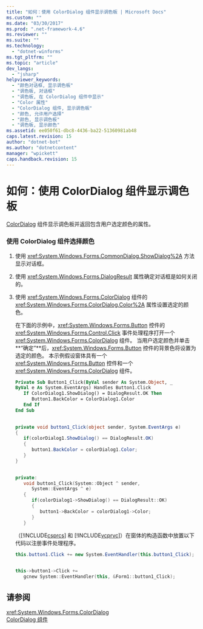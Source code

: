 ```yaml
---
title: "如何：使用 ColorDialog 组件显示调色板 | Microsoft Docs"
ms.custom: ""
ms.date: "03/30/2017"
ms.prod: ".net-framework-4.6"
ms.reviewer: ""
ms.suite: ""
ms.technology: 
  - "dotnet-winforms"
ms.tgt_pltfrm: ""
ms.topic: "article"
dev_langs: 
  - "jsharp"
helpviewer_keywords: 
  - "颜色对话框, 显示调色板"
  - "调色板, 对话框"
  - "调色板, 在 ColorDialog 组件中显示"
  - "Color 属性"
  - "ColorDialog 组件, 显示调色板"
  - "颜色, 允许用户选择"
  - "颜色, 显示调色板"
  - "调色板, 显示颜色"
ms.assetid: ee050f61-dbc8-4436-ba22-51360981ab48
caps.latest.revision: 15
author: "dotnet-bot"
ms.author: "dotnetcontent"
manager: "wpickett"
caps.handback.revision: 15
---
```

# 如何：使用 ColorDialog 组件显示调色板
[ColorDialog](../../../../docs/framework/winforms/controls/colordialog-component-windows-forms.md) 组件显示调色板并返回包含用户选定颜色的属性。  
  
### 使用 ColorDialog 组件选择颜色  
  
1.  使用 <xref:System.Windows.Forms.CommonDialog.ShowDialog%2A> 方法显示对话框。  
  
2.  使用 <xref:System.Windows.Forms.DialogResult> 属性确定对话框是如何关闭的。  
  
3.  使用 <xref:System.Windows.Forms.ColorDialog> 组件的 <xref:System.Windows.Forms.ColorDialog.Color%2A> 属性设置选定的颜色。  
  
     在下面的示例中，<xref:System.Windows.Forms.Button> 控件的 <xref:System.Windows.Forms.Control.Click> 事件处理程序打开一个 <xref:System.Windows.Forms.ColorDialog> 组件。  当用户选定颜色并单击 **“确定”**后，<xref:System.Windows.Forms.Button> 控件的背景色将设置为选定的颜色。  本示例假设窗体具有一个 <xref:System.Windows.Forms.Button> 控件和一个 <xref:System.Windows.Forms.ColorDialog> 组件。  
  
    ```vb  
    Private Sub Button1_Click(ByVal sender As System.Object, _  
    ByVal e As System.EventArgs) Handles Button1.Click  
       If ColorDialog1.ShowDialog() = DialogResult.OK Then  
          Button1.BackColor = ColorDialog1.Color  
       End If  
    End Sub  
  
    ```  
  
    ```csharp  
    private void button1_Click(object sender, System.EventArgs e)  
    {  
       if(colorDialog1.ShowDialog() == DialogResult.OK)  
       {  
          button1.BackColor = colorDialog1.Color;  
       }  
    }  
  
    ```  
  
    ```cpp  
    private:  
       void button1_Click(System::Object ^ sender,   
          System::EventArgs ^ e)  
       {  
          if(colorDialog1->ShowDialog() == DialogResult::OK)  
          {  
             button1->BackColor = colorDialog1->Color;  
          }  
       }  
    ```  
  
     （[!INCLUDE[csprcs](../../../../includes/csprcs-md.md)] 和 [!INCLUDE[vcprvc](../../../../includes/vcprvc-md.md)]）在窗体的构造函数中放置以下代码以注册事件处理程序。  
  
    ```csharp  
    this.button1.Click += new System.EventHandler(this.button1_Click);  
  
    ```  
  
    ```cpp  
    this->button1->Click +=   
       gcnew System::EventHandler(this, &Form1::button1_Click);  
    ```  
  
## 请参阅  
 <xref:System.Windows.Forms.ColorDialog>   
 [ColorDialog 组件](../../../../docs/framework/winforms/controls/colordialog-component-windows-forms.md)
